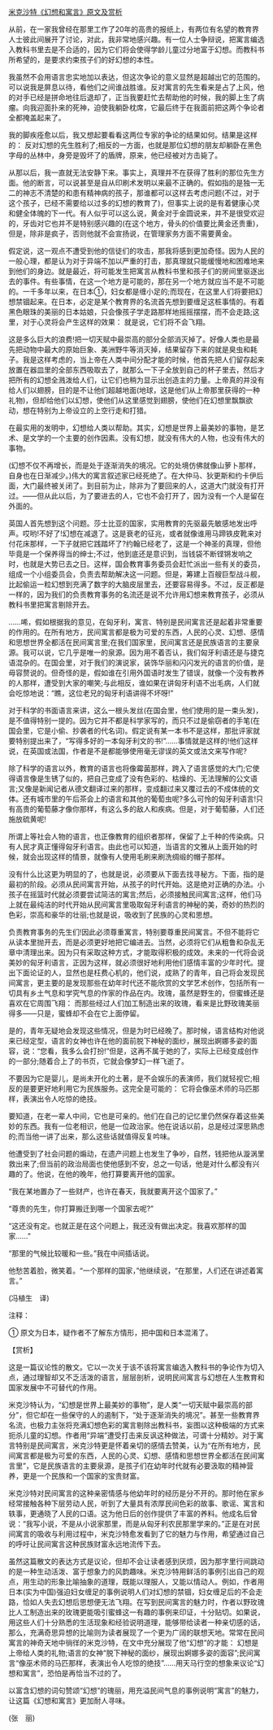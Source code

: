 [米克沙特《幻想和寓言》原文及赏析](https://www.vrrw.net/wx/12217.html)

从前，在一家我曾经在那里工作了20年的高贵的报纸上，有两位有名望的教育界人士彼此间展开了讨论，对此，我非常地感兴趣。有一位人士争辩说，把寓言编选入教科书里去是不合适的，因为它们将会使得学龄儿童过分地富于幻想。而教科书所希望的，是要求约束孩子们的好幻想的本性。

我虽然不会用语言忠实地加以表达，但这次争论的意义显然是超越出它的范围的。可以说我是屏息以待，看他们之间谁战胜谁。反对寓言的先生看来是占了上风，他的对手已经是拼命地往后退却了，正当我要赶忙去帮助他的时候，我的脚上生了病瘤。向我迎面扑来的死神，迫使我躺卧枕席，它最后终于在我面前把这两个争论者全都掩盖起来了。

我的脚疾痊愈以后，我又想起要看看这两位专家的争论的结果如何。结果是这样的： 反对幻想的先生胜利了;相反的一方面，也就是那位幻想的朋友却躺卧在黑色字母的丛林中，身旁是毁坏了的盾牌，原来，他已经被对方击毙了。

从那以后，我一直就无法安静下来。事实上，真理并不在获得了胜利的那位先生方面。他的断言，可以说甚至是自从印刷术发明以来最不正确的。假如指的是独一无二的神志不清楚的和患有精神病的孩子，那谁都可以这样去考虑问题(不过，对于这个孩子，已经不需要给以过多的幻想的教育了)，但事实上说的是有着健康心灵和健全体魄的下一代。有人似乎可以这么说，黄金对于金圆说来，并不是很受欢迎的，牙齿对它也并不是特别感兴趣的(在这个地方，骨头的价值要比黄金还贵重)，但是，除非是疯子，否则他就不会宣扬说，在管理家务方面不需要黄金。



假定说，这一观点不遭受到他的信徒们的攻击，那我将感到更加奇怪。因为人民的一般心理，都是认为对于异端不加以严重的打击，那真理就只能缓慢地和困难地来到他们的身边。就是最近，将可能发生把寓言从教科书里和孩子们的房间里驱逐出去的事件。有些事情，在这一个地方是可能的，那在另一个地方就应当不是不可能的。一千多年以来，在日本①，妇女都是缠小足的;而现在，在这里人们将要把幻想禁锢起来。在日本，必定是某个教育界的名流首先想到要缠足这桩事情的。有着黑色眼珠的美丽的日本姑娘，只会像孩子学走路那样地摇摇摆摆，而不会走路;这里，对于心灵将会产生这样的效果： 就是说，它们将不会飞翔。

这是多么巨大的浪费!把一切天赋中最崇高的部分全部消灭掉了。好像人类也是最先把动物中最大的原始巨象、美洲野牛等消灭掉，结果留存下来的就是臭虫和耗子。我是这样考虑的，当上帝在人类中间分配才能的时候，他首先把人们留存起来放置在器皿里的全部东西吸取去了，就那么一下子全放到自己的杯子里去，然后才把所有的幻想全溅泼给人们，让它们也稍为显示出创造主的力量。上帝真的并没有给人们以翅膀，目的是不让他们超越地面(地球，这是他们从上帝那里获得的一种礼物)，但却给他们以幻想，使他们从这里感觉到翅膀，使他们在幻想里飘飘欲动，想在特别为上帝设立的上空行走和打猎。

在最实用的发明中，幻想给人类以帮助。其实，幻想是世界上最美妙的事物，是艺术、是文学的一个主要的创作因素。没有幻想，就没有伟大的人物，也没有伟大的事物。

(幻想不仅不再增长，而是处于逐渐消失的境况。它的处境仿佛就像山萝卜那样，自身也在日渐减少。)伟大的寓言叙述家已经死绝了。在大仲马、狄更斯和约卡伊后面，大门最终被关闭了。到目前为止，除非为了要回来的人，这道大门就没有打开过。——但从此以后，为了要进去的人，它也不会打开了，因为没有一个人是留在外面的。

英国人首先想到这个问题。莎士比亚的国家，实用教育的先驱最先敏感地发出呼声。哎哟!不好了!幻想在减退了。这是衰老的征兆，或者就像谁用马蹄铁皮靴来对付花床那样，一下子就把它践踏坏了?约翰已经老了，这是一个神圣的真理，但他毕竟是一个保养得当的绅士;不过，他到底还是意识到，当钱袋不断铿锵发响之时，也就是大势已去之日。这样，国会教育事务委员会赶忙派出一些有关的委员，组成一个小组委员会，负责去帮助解决这一问题。但是，筹建上百艘巨型战斗舰，比起偷运一粒幻想到充满了数字的大脑皮层里去，还要容易得多。不过，反正都是一样的，因为我们的负责教育事务的名流还是说不允许用幻想来教育孩子，必须从教科书里把寓言剔除开去。

……唏，假如根据我的意见，在匈牙利，寓言、特别是民间寓言还是起着非常重要的作用的。在所有地方，民间寓言都是极为可爱的东西，人民的心灵、幻想、感情和思想世界全都活在民间寓言里;在我们国家里，民间寓言还是民族语言的主要泉源。我可以说，它几乎是唯一的泉源。因为用不着否认，我们匈牙利语还是与捷克语混杂的。在国会里，对于我们的演说家，装饰华丽和闪闪发光的语言的价值，是毋容赘说的。但奇怪的是，假如谁在引用外国语时发生了错误，就像一个没有教养的人那样，遭受到大家的嘲笑;与此相反，谁如果在讲匈牙利语不出毛病，人们就会吃惊地说：“瞧，这位老兄的匈牙利语讲得不坏呀!”

对于科学的书面语言来讲，这么一根头发丝(在国会里，他们使用的是一束头发)，是不值得特别一提的。因为它并不都是科学家写的，而只不过是偷窃者的手笔(在国会里，它是小偷、抄袭者的代名词)。假定说有某一本书不是这样，那批评家就要特别提出来了，“写得多好的一本匈牙利文的书!”……事情就是这样的!他们这样说，在英国或法国，作者是不是都能够使用毫无谬误的英文或法文来写作呢?

除了科学的语言以外，教育的语言也将像霉菌那样，跨入了语言感觉的大门;它使得语言像是生锈了似的，把自己变成了没有色彩的、枯燥的、无法理解的公文语言;又像是新闻记者从德文翻译过来的那样，变成翻过来又覆过去的不成体统的文体。还有城市里的午后茶会上的语言和其他的葡萄虫呢?多么可怜的匈牙利语言!只有高贵的葡萄藤才像你那样，有这么多的敌人和疾病。但是，对于葡萄藤，人们还施放硫黄呢!

所谓上等社会人物的语言，也正像教育的组织者那样，保留了上千种的传染病。只有人民才真正懂得匈牙利语言。由此也可以知道，当语言的文雅从上面开始的时候，就会出现这样的情景，就像有人使用毛刷来刷洗绸缎的帽子那样。

没有什么比这更为明显的了，也就是说，必须要从下面去找寻秘方。下面，指的是最初的阶段。必须从民间寓言开始，从孩子的时代开始。这是绝对正确的办法。小孩子在摇篮时代就必须要尝试简洁的寓言;然后，必须接触民间寓言;这样，他们马上就在最纯洁的时代开始从民间寓言里吸取匈牙利语言的神秘的美，奇妙的热烈的色彩，崇高和豪华的壮丽;也就是说，吸收到了民族的心灵和思想。

负责教育事务的先生们!因此必须尊重寓言，特别要尊重民间寓言。不但不能将它从读本里抛开去，而是必须更好地把它编进去。当然，必须将它们从粗鲁和杂乱无章中清理出来。因为只有采取这种方式，才能取得积极的成效。未来的一代将会说美妙的匈牙利语言，正因为这样，就必须很好地利用他们感情丰富的少年时代。提出下面论证的人，显然也是枉费心机的，他们说，成熟了的青年，自己将会发现民间寓言，更主要的是发现那些在幼年时代还不能欣赏的文学艺术创作，包括所有一切具有乡土气息和学究气息的作家的作品在内。玫瑰，虽然是野生的，但蜜蜂还是喜欢在它周围飞翔： 而那些经过人们加工制造出来的玫瑰，看来是比野玫瑰美丽得多——只是，蜜蜂却不会在它上面停留。

是的，青年无疑地会发现这些情况，但是为时已经晚了。那时候，语言结构对他说来已经定型，语言的女神也许在他的面前脱下神秘的面纱，展现出婀娜多姿的面容，说：“您看，我多么会打扮!”但是，这再不属于她的了，实际上已经变成创作的一部分;随着合上了的书页，它就会像梦幻一样飞逝了。

不要因为它是婴儿，是尚未开化的土著，是不会娱乐的表演师，我们就轻视它;相反的是要更好地利用它为民族服务。这完全是可能的： 它将会像巫术师的马匹那样，表演出令人吃惊的绝技。

要知道，在老一辈人中间，它也是可亲的。他们在自己的记忆里仍然保存着这些美妙的东西。我有一位老相识，他是一位政治家。他在说话以前，总是经过深思熟虑的;而当他一讲了出来，那么这些话就值得反复吟味。

他遭受到了社会问题的煽动，在遗产问题上也发生了争吵，自然，钱把他从漩涡里救出来了;但当前的政治局面也使他感到不安，总之一句话，他是对什么都没有兴趣的了。他说，在他的晚年，他打算要离开他的国家。

“我在某地置办了一些财产，也许在春天，我就要离开这个国家了。”

“尊贵的先生，你打算搬迁到哪一个国家去呢?”

“这还没有定。也就正是在这个问题上，我还没有做出决定。我喜欢那样的国家……”

“那里的气候比较暖和一些。”我在中间插话说。

他愁苦着脸，微笑着。“一个那样的国家，”他继续说，“在那里，人们还在讲述着寓言。”

(冯植生　译)

注释：

① 原文为日本，疑作者不了解东方情形，把中国和日本混淆了。

【赏析】

这是一篇议论性的散文。它以一次关于该不该将寓言编选入教科书的争论作为切入点，通过理智却又不乏活泼的语言，层层剖析，说明民间寓言与幻想在人生教育和国家发展中不可替代的作用。

米克沙特认为，“幻想是世界上最美妙的事物”，是人类“一切天赋中最崇高的部分”，但它却在一些保守的人的遏制下，“处于逐渐消失的境况”。甚至一些教育界名流，也极力主张将充满幻想色彩的寓言剔除出教科书，妄图以这种极端的方式来扼杀儿童的幻想。作者用“异端”遭受打击来反讽这种做法，可谓十分精妙。对于寓言特别是民间寓言，米克沙特更是怀着亲切的感情去赞美，认为“在所有地方，民间寓言都是极为可爱的东西，人民的心灵、幻想、感情和思想世界全都活在民间寓言里”，它是民族语言的主要泉源，是孩子们在幼年时代就有必要汲取的精神营养，更是一个民族和一个国家的宝贵财富。

米克沙特对民间寓言的这种亲密情感与他幼年时的经历是分不开的。那时他在家乡经常接触各种下层劳动人民，听到了大量具有浓厚民间色彩的故事、歌谣、寓言和轶事，更通晓了人民的口语。这为他日后的创作提供了丰富的养料。他成名后曾说：“我写小说，不是从小说家那里，而是从匈牙利农民那里学来的。”正是在对民间寓言的吸收与利用过程中，米克沙特愈发看到了它的魅力与作用，希望通过自己的呼吁让民间寓言这种民族财富永远地流传下去。

虽然这篇散文的表达方式是议论，但却不会让读者感到厌烦，因为那字里行间跳动的是一种生动活泼、富于想象力的风韵趣味。米克沙特用鲜活的事例引出自己的观点，用生动的形象比喻抽象的道理，既能以理服人，又能以情动人。例如，作者用日本(实为中国)强迫妇女缠足的事例说明人们对幻想的禁锢，妇女缠足后的不会走路，恰如人失去幻想后思想便无法飞翔。在写到民间寓言的魅力时，作者以野玫瑰比人工制造出来的玫瑰更能吸引蜜蜂这一有趣的事例来印证，十分贴切。如果说，用这些人们十分熟悉的生活现象和经验说明道理，能够带给读者一种亲切感的话，那么，充满奇思异想的比喻则为读者展现了一个更为广阔的联想天地。常常在民间寓言的神奇天地中徜徉的米克沙特，在文中充分展现了他“幻想”的才能： 幻想是上帝给人类的礼物;语言的女神“脱下神秘的面纱，展现出婀娜多姿的面容”;民间寓言“像巫术师的马匹那样，表演出令人吃惊的绝技”……用天马行空的想象来议论“幻想和寓言”，恐怕是再恰当不过的了。

以富含幻想的词句赞颂“幻想”的瑰丽，用充溢民间气息的事例说明“寓言”的魅力，让这篇《幻想和寓言》更加耐人寻味。

(张　丽)

